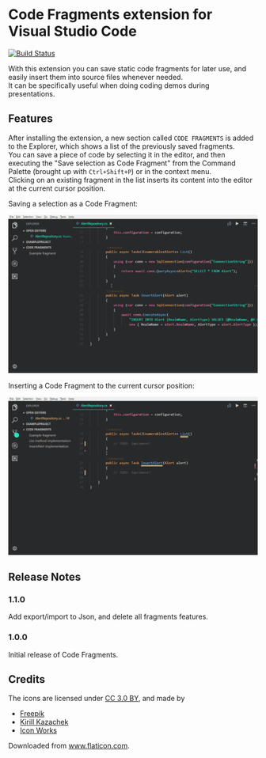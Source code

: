 # Code Fragments extension for Visual Studio Code

[![Build Status](https://travis-ci.org/markvincze/vscode-codeFragments.svg?branch=master)](https://travis-ci.org/markvincze/vscode-codeFragments)

With this extension you can save static code fragments for later use, and easily insert them into source files whenever needed.  
It can be specifically useful when doing coding demos during presentations.

## Features

After installing the extension, a new section called `CODE FRAGMENTS` is added to the Explorer, which shows a list of the previously saved fragments.  
You can save a piece of code by selecting it in the editor, and then executing the "Save selection as Code Fragment" from the Command Palette (brought up with `Ctrl+Shift+P`) or in the context menu.  
Clicking on an existing fragment in the list inserts its content into the editor at the current cursor position.

Saving a selection as a Code Fragment:

![Saving Code Fragments.](https://github.com/markvincze/vscode-codeFragments/raw/master/images/codefragments-save.gif)

Inserting a Code Fragment to the current cursor position:

![Inserting Code Fragments.](https://github.com/markvincze/vscode-codeFragments/raw/master/images/codefragments-insert.gif)

## Release Notes

### 1.1.0

Add export/import to Json, and delete all fragments features.

### 1.0.0

Initial release of Code Fragments.

## Credits

The icons are licensed under <a href="http://creativecommons.org/licenses/by/3.0/" title="Creative Commons BY 3.0" target="_blank">CC 3.0 BY</a>, and made by

 - <a href="http://www.freepik.com" title="Freepik">Freepik</a>
 - <a href="https://www.flaticon.com/authors/kirill-kazachek" title="Kirill Kazachek">Kirill Kazachek</a>
 - <a href="https://www.flaticon.com/authors/icon-works" title="Icon Works">Icon Works</a>
 
Downloaded from <a href="https://www.flaticon.com/" title="Flaticon">www.flaticon.com</a>.